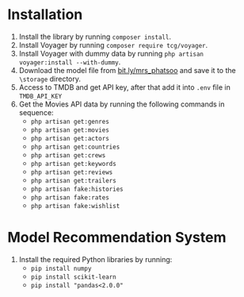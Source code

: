 # Installation

1. Install the library by running `composer install`.
2. Install Voyager by running `composer require tcg/voyager`.
3. Install Voyager with dummy data by running `php artisan voyager:install --with-dummy`.
4. Download the model file from [bit.ly/mrs_phatsoo](https://bit.ly/mrs_phatsoo) and save it to the `\storage` directory.
5. Access to TMDB and get API key, after that add it into `.env` file in `TMDB_API_KEY`
6. Get the Movies API data by running the following commands in sequence:
    - `php artisan get:genres`
    - `php artisan get:movies`
    - `php artisan get:actors`
    - `php artisan get:countries`
    - `php artisan get:crews`
    - `php artisan get:keywords`
    - `php artisan get:reviews`
    - `php artisan get:trailers`
    - `php artisan fake:histories`
    - `php artisan fake:rates`
    - `php artisan fake:wishlist`

# Model Recommendation System

1. Install the required Python libraries by running:
    - `pip install numpy`
    - `pip install scikit-learn`
    - `pip install "pandas<2.0.0"`
